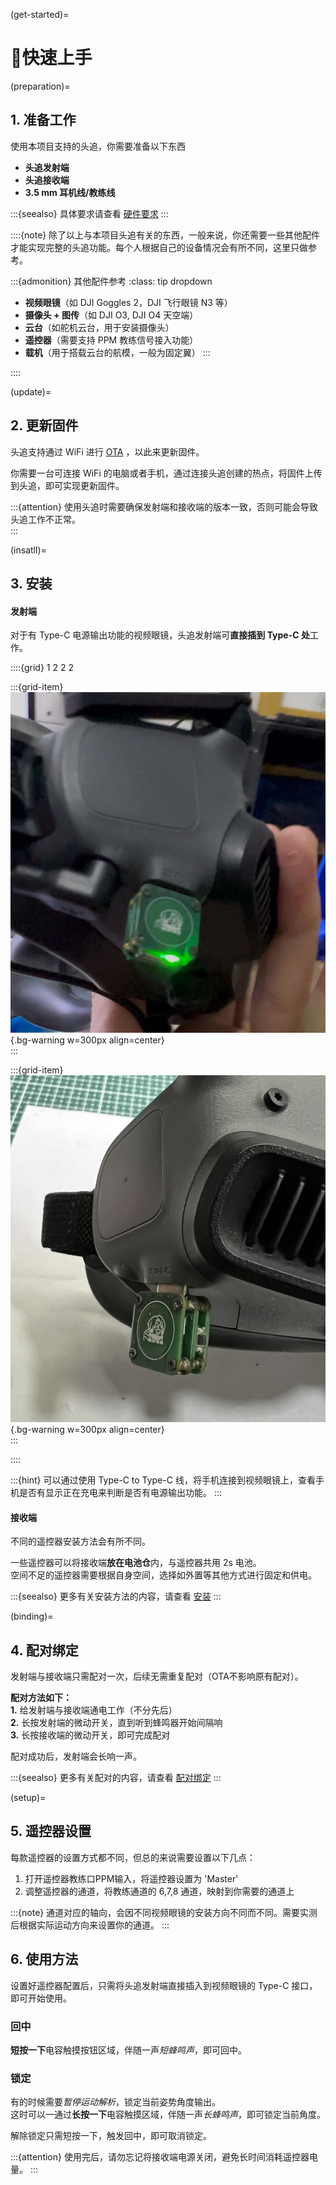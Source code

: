 (get-started)=
# 🚀快速上手

(preparation)=
## 1. 准备工作

使用本项目支持的头追，你需要准备以下东西

- **头追发射端**
- **头追接收端**
- **3.5 mm 耳机线/教练线**

:::{seealso}
具体要求请查看 [硬件要求](getting-started/hardware-required.md)
:::

::::{note}
除了以上与本项目头追有关的东西，一般来说，你还需要一些其他配件才能实现完整的头追功能。每个人根据自己的设备情况会有所不同，这里只做参考。 

:::{admonition} 其他配件参考
:class: tip dropdown
- **视频眼镜**（如 DJI Goggles 2，DJI 飞行眼镜 N3 等）
- **摄像头 + 图传**（如 DJI O3, DJI O4 天空端）
- **云台**（如舵机云台，用于安装摄像头）
- **遥控器**（需要支持 PPM 教练信号接入功能）
- **载机**（用于搭载云台的航模，一般为固定翼）
:::

::::


(update)=
## 2. 更新固件

头追支持通过 WiFi 进行 [OTA](getting-started/flashing-firmware.md#ota) ，以此来更新固件。  

你需要一台可连接 WiFi 的电脑或者手机，通过连接头追创建的热点，将固件上传到头追，即可实现更新固件。  

:::{attention}
使用头追时需要确保发射端和接收端的版本一致，否则可能会导致头追工作不正常。  
:::


(insatll)=
## 3. 安装

#### 发射端

对于有 Type-C 电源输出功能的视频眼镜，头追发射端可**直接插到 Type-C 处**工作。  

::::{grid} 1 2 2 2

:::{grid-item}
![TX_install]( ../_static/TX_install.jpg){.bg-warning w=300px align=center}  
:::

:::{grid-item}
![TX_install2]( ../_static/TX_install2.jpg){.bg-warning w=300px align=center}  
:::

::::

:::{hint}
可以通过使用 Type-C to Type-C 线，将手机连接到视频眼镜上，查看手机是否有显示正在充电来判断是否有电源输出功能。
:::

#### 接收端

不同的遥控器安装方法会有所不同。  

一些遥控器可以将接收端**放在电池仓**内，与遥控器共用 2s 电池。  
空间不足的遥控器需要根据自身空间，选择如外置等其他方式进行固定和供电。  

:::{seealso}
更多有关安装方法的内容，请查看 [安装](getting-started/installing.md)
:::


(binding)=
## 4. 配对绑定

发射端与接收端只需配对一次，后续无需重复配对（OTA不影响原有配对）。  

**配对方法如下：**  
**1.** 给发射端与接收端通电工作（不分先后）  
**2.** 长按发射端的微动开关，直到听到蜂鸣器开始间隔响  
**3.** 长按接收端的微动开关，即可完成配对  

配对成功后，发射端会长响一声。

:::{seealso}
更多有关配对的内容，请查看 [配对绑定](getting-started/binding.md)
:::

(setup)=
## 5. 遥控器设置

每款遥控器的设置方式都不同，但总的来说需要设置以下几点：
1. 打开遥控器教练口PPM输入，将遥控器设置为 'Master' 
2. 调整遥控器的通道，将教练通道的 6,7,8 通道，映射到你需要的通道上

:::{note}
通道对应的轴向，会因不同视频眼镜的安装方向不同而不同。需要实测后根据实际运动方向来设置你的通道。
:::

## 6. 使用方法

设置好遥控器配置后，只需将头追发射端直接插入到视频眼镜的 Type-C 接口，即可开始使用。  

### 回中
**短按一下**电容触摸按钮区域，伴随一声*短蜂鸣声*，即可回中。

### 锁定
有的时候需要*暂停运动解析*，锁定当前姿势角度输出。  
这时可以一通过**长按一下**电容触摸区域，伴随一声*长蜂鸣声*，即可锁定当前角度。  

解除锁定只需短按一下，触发回中，即可取消锁定。

:::{attention}
使用完后，请勿忘记将接收端电源关闭，避免长时间消耗遥控器电量。
:::